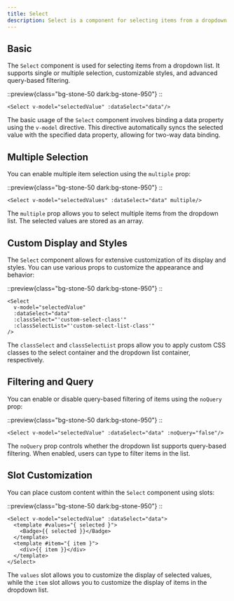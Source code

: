 ```yaml
---
title: Select
description: Select is a component for selecting items from a dropdown list.
---
```


## Basic

The `Select` component is used for selecting items from a dropdown list. It supports single or multiple selection, customizable styles, and advanced query-based filtering.

::preview{class="bg-stone-50 dark:bg-stone-950"}
<DemoSelectBasic/>
::

```vue
<Select v-model="selectedValue" :dataSelect="data"/>
```

The basic usage of the `Select` component involves binding a data property using the `v-model` directive. This directive automatically syncs the selected value with the specified data property, allowing for two-way data binding.

## Multiple Selection

You can enable multiple item selection using the `multiple` prop:

::preview{class="bg-stone-50 dark:bg-stone-950"}
<DemoSelectMultiple/>
::

```vue
<Select v-model="selectedValues" :dataSelect="data" multiple/>
```

The `multiple` prop allows you to select multiple items from the dropdown list. The selected values are stored as an array.

## Custom Display and Styles

The `Select` component allows for extensive customization of its display and styles. You can use various props to customize the appearance and behavior:

::preview{class="bg-stone-50 dark:bg-stone-950"}
<DemoSelectCustom/>
::

```vue
<Select
  v-model="selectedValue"
  :dataSelect="data"
  :classSelect="'custom-select-class'"
  :classSelectList="'custom-select-list-class'"
/>
```

The `classSelect` and `classSelectList` props allow you to apply custom CSS classes to the select container and the dropdown list container, respectively.

## Filtering and Query

You can enable or disable query-based filtering of items using the `noQuery` prop:

::preview{class="bg-stone-50 dark:bg-stone-950"}
<DemoSelectQuery/>
::

```vue
<Select v-model="selectedValue" :dataSelect="data" :noQuery="false"/>
```

The `noQuery` prop controls whether the dropdown list supports query-based filtering. When enabled, users can type to filter items in the list.

## Slot Customization

You can place custom content within the `Select` component using slots:

::preview{class="bg-stone-50 dark:bg-stone-950"}
<DemoSelectSlots/>
::

```vue
<Select v-model="selectedValue" :dataSelect="data">
  <template #values="{ selected }">
    <Badge>{{ selected }}</Badge>
  </template>
  <template #item="{ item }">
    <div>{{ item }}</div>
  </template>
</Select>
```

The `values` slot allows you to customize the display of selected values, while the `item` slot allows you to customize the display of items in the dropdown list.
